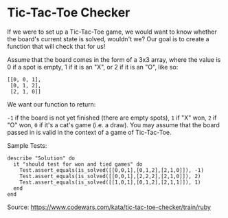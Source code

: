 # Tic-Tac-Toe Checker
If we were to set up a Tic-Tac-Toe game, we would want to know whether the board's current state is solved, wouldn't we? Our goal is to create a function that will check that for us!

Assume that the board comes in the form of a 3x3 array, where the value is 0 if a spot is empty, 1 if it is an "X", or 2 if it is an "O", like so:
```
[[0, 0, 1],
 [0, 1, 2],
 [2, 1, 0]]
 ```
We want our function to return:

`-1` if the board is not yet finished (there are empty spots),
`1` if "X" won,
`2` if "O" won,
`0` if it's a cat's game (i.e. a draw).
You may assume that the board passed in is valid in the context of a game of Tic-Tac-Toe.

Sample Tests:
```
describe "Solution" do
  it "should test for won and tied games" do
    Test.assert_equals(is_solved([[0,0,1],[0,1,2],[2,1,0]]), -1)
    Test.assert_equals(is_solved([[0,0,1],[2,2,2],[2,1,0]]), 2)
    Test.assert_equals(is_solved([[1,0,1],[0,1,2],[2,1,1]]), 1)
  end
end
```
Source: https://www.codewars.com/kata/tic-tac-toe-checker/train/ruby
